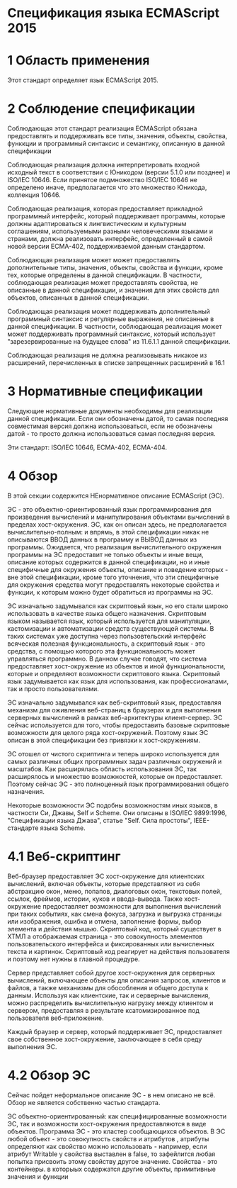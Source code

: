 # Cпецификация языка ECMAScript 2015

# 1 Область применения

Этот стандарт определяет язык ECMAScript 2015.

# 2 Соблюдение спецификации

Соблюдающая этот стандарт реализация ECMAScript обязана предоставлять и поддерживать все типы, значения, объекты, свойства, функкции
и программный синтаксис и семантику, описанную в данной спецификации

Соблюдающая реализация должна интерпретировать входной исходный текст в соответствии с Юникодом (версии 5.1.0 или позднее) и ISO/IEC
10646. Если принятое подмножество ISO/IEC 10646 не определено иначе, предполагается что это множество Юникода, коллекция 10646.

Соблюдающая реализация, которая предоставляет прикладной программный интерфейс, который поддерживает программы, которые должны
адаптироваться к лингвистическим и культурным соглашениям, используемыми разными человеческими языками и странами, должна реализовать
интерфейс, определенный в самой новой версии ECMA-402, поддерживаемой данным стандартом.

Соблюдающая реализация может может предоставлять дополнительные типы, значения, объекты, свойства и функции, кроме тех, которые
определены в данной спецификации. В частности, соблюдающая реализация может предоставлять свойства, не описанные в данной спецификации,
и значения для этих свойств для объектов, описанных в данной спецификации.

Соблюдающая реализация может поддерживать дополнительный программный синтаксис и регулярные выражения, не описанные в данной спецификации.
В частности, соблюдающая реализация может может поддерживать программный синтаксис, который использует "зарезервированные на будущее
слова" из 11.6.1.1 данной спецификации.

Соблюдающая реализация не должна реализовывать никакое из расширений, перечисленных в списке запрещенных расширений в 16.1

# 3 Нормативные спецификации
Следующие нормативные документы необходимы для реализации данной спецификации. Если они обозначены датой, то самая последняя
совместимая версия должна использоваться, если не обозначены датой - то просто должна использоваться самая последняя версия.

Эти стандарт: ISO/IEC 10646, ECMA-402, ECMA-404.

# 4 Обзор
В этой секции содержится НЕнормативное описание ECMAScript (ЭС).

ЭС - это объектно-ориентированный язык программирования для произведения вычислений и манипулирования объектами вычислений в пределах хост-окружения. ЭС, как он описан здесь, не предполагается вычислительно-полным: и впрямь, в этой спецификации никак не описываются ВВОД данных в программу и ВЫВОД данных из программы. Ожидается, что реализация вычислительного окружения программы на ЭС предоставит не только объекты и иные вещи, описание которых содержится в данной спецификации, но и иные специфичные для окружения объекты, описание и поведение которых - вне этой спецификации, кроме того уточнения, что эти специфичные для окружения средства могут предоставлять некоторые свойства и функции, к которым можно будет обратиться из программы на ЭС.

ЭС изначально задумывался как скриптовый язык, но его стали широко использовать в качестве языка общего назначения. Скриптовым языком называется язык, который используется для манипуляции, кастомизации и автоматизации средств существующей системы. В таких системах уже доступна через пользовтельский интерфейс всяческая полезная функциональность, а скриптовый язык - это средства, с помощью которого эта функциональность может управляться программно. В данном случае говодят, что система предоставляет хост-окружение из объектов и иной функциональности, которые и определяют возможности скриптового языка. Скриптовый язык задумывается как язык для использования, как профессионалами, так и просто пользователями.

ЭС изначально задумывался как веб-скриптовый язык, предоставляя механизм для оживления веб-страниц в браузерах и для выполнения серверных вычислений в рамках веб-архитектуры клиент-сервер. ЭС сейчас используется для того, чтобы предоставить базовые скриптовые возможности для целого ряда хост-окружений. Поэтому язык ЭС описан в этой спецификации без привязки к хост-окружениям.

ЭС отошел от чистого скриптинга и теперь широко используется для самых различных общих программных задач различных окружений и масштабов. Как расширялась область использования ЭС, так расширялось и множество возможностей, которые он предоставляет. Поэтому сейчас ЭС - это полноценный язык программирования общего назначения.

Некоторые возможности ЭС подобны возможностям иных языков, в частности Си, Джавы, Self и Scheme. Они описаны в ISO/IEC 9899:1996, "Спецификации языка Джава", статье "Self. Сила простоты", IEEE-стандарте языка Scheme.

# 4.1 Веб-скриптинг
Веб-браузер предоставляет ЭС хост-окружение для клиентских вычислений, включая объекты, которые представляют из себя абстракцию окон, меню, попапов, диалоговых окон, текстовых полей, ссылок, фреймов, истории, куков и ввода-вывода. Также хост-окружение предоставляет возможности для выполнения вычислений при таких событиях, как смена фокуса, загрузка и выгрузка страницы или изображения, ошибка и отмена, заполнение формы, выбор элемента и действия мышью. Скриптовый код, который существует в ХТМЛ а отображаемая страница - это совокупность элементов пользовательского интерфейса и фиксированных или вычисленных текста и картинок. Скриптовый код реагирует на действия пользователя и поэтому нет нужны в главной процедуре.

Сервер представляет собой другое хост-окружения для серверных вычислений, включающее объекты для описания запросов, клиентов и файлов, а также механизмы для обособления и общего доступа к данным. Используя как клиентские, так и серверные вычисления, можно распределить вычислительную нагрузку между клиентом и сервером, предоставляя в результате ксатомизированное под пользователя веб-приложение.

Каждый браузер и сервер, который поддерживает ЭС, предоставляет свое собственное хост-окружение, заключающее в себя среду выполнения ЭС.

# 4.2 Обзор ЭС
Сейчас пойдет неформальное описание ЭС - в нем описано не всё. Обзор не является собственно частью стандарта.

ЭС объектно-ориентированный: как специфицированные возможности ЭС, так и возможности хост-окружения предоставляются в виде объектов. Программа ЭС - это кластер сообщающихся объектов. В ЭС любой объект - это совокупность свойств и атрибутов , атрибуты определяют как свойство можно использовать - например, если атрибут Writable у свойства выставлен в false, то зафейлится любая попытка присвоить этому свойству другое значение. Свойства - это контейнеры. в которыых содержатся другие объекты, примитивные значения и функции


